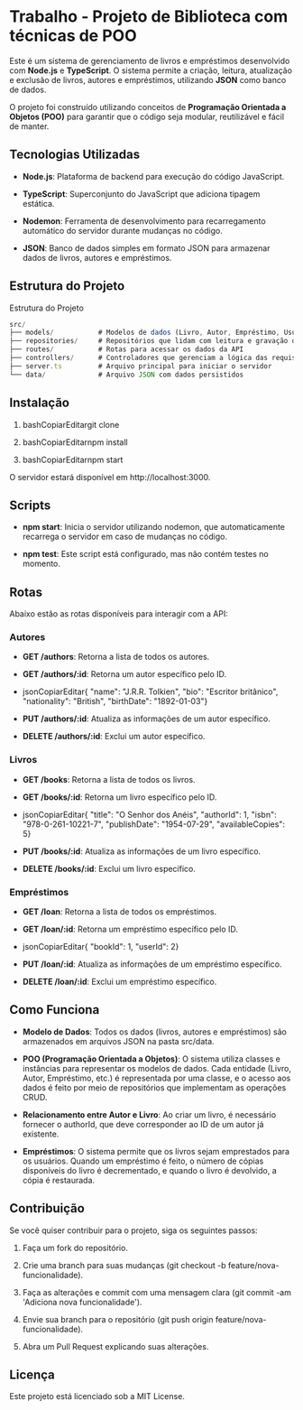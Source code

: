 # Trabalho - Projeto de Biblioteca com técnicas de POO

Este é um sistema de gerenciamento de livros e empréstimos desenvolvido com **Node.js** e **TypeScript**. O sistema permite a criação, leitura, atualização e exclusão de livros, autores e empréstimos, utilizando **JSON** como banco de dados.

O projeto foi construído utilizando conceitos de **Programação Orientada a Objetos (POO)** para garantir que o código seja modular, reutilizável e fácil de manter.

Tecnologias Utilizadas
----------------------

*   **Node.js**: Plataforma de backend para execução do código JavaScript.
    
*   **TypeScript**: Superconjunto do JavaScript que adiciona tipagem estática.
    
*   **Nodemon**: Ferramenta de desenvolvimento para recarregamento automático do servidor durante mudanças no código.
    
*   **JSON**: Banco de dados simples em formato JSON para armazenar dados de livros, autores e empréstimos.
    

Estrutura do Projeto
--------------------

Estrutura do Projeto

``` js
src/
├── models/           # Modelos de dados (Livro, Autor, Empréstimo, Usuário)
├── repositories/     # Repositórios que lidam com leitura e gravação dos dados (CRUD)
├── routes/           # Rotas para acessar os dados da API
├── controllers/      # Controladores que gerenciam a lógica das requisições
├── server.ts         # Arquivo principal para iniciar o servidor
└── data/             # Arquivo JSON com dados persistidos
```


Instalação
----------

1.  bashCopiarEditargit clone
    
2.  bashCopiarEditarnpm install
    
3.  bashCopiarEditarnpm start
    

O servidor estará disponível em http://localhost:3000.

Scripts
-------

*   **npm start**: Inicia o servidor utilizando nodemon, que automaticamente recarrega o servidor em caso de mudanças no código.
    
*   **npm test**: Este script está configurado, mas não contém testes no momento.
    

Rotas
-----

Abaixo estão as rotas disponíveis para interagir com a API:

### **Autores**

*   **GET /authors**: Retorna a lista de todos os autores.
    
*   **GET /authors/:id**: Retorna um autor específico pelo ID.
    
*   jsonCopiarEditar{ "name": "J.R.R. Tolkien", "bio": "Escritor britânico", "nationality": "British", "birthDate": "1892-01-03"}
    
*   **PUT /authors/:id**: Atualiza as informações de um autor específico.
    
*   **DELETE /authors/:id**: Exclui um autor específico.
    

### **Livros**

*   **GET /books**: Retorna a lista de todos os livros.
    
*   **GET /books/:id**: Retorna um livro específico pelo ID.
    
*   jsonCopiarEditar{ "title": "O Senhor dos Anéis", "authorId": 1, "isbn": "978-0-261-10221-7", "publishDate": "1954-07-29", "availableCopies": 5}
    
*   **PUT /books/:id**: Atualiza as informações de um livro específico.
    
*   **DELETE /books/:id**: Exclui um livro específico.
    

### **Empréstimos**

*   **GET /loan**: Retorna a lista de todos os empréstimos.
    
*   **GET /loan/:id**: Retorna um empréstimo específico pelo ID.
    
*   jsonCopiarEditar{ "bookId": 1, "userId": 2}
    
*   **PUT /loan/:id**: Atualiza as informações de um empréstimo específico.
    
*   **DELETE /loan/:id**: Exclui um empréstimo específico.
    

Como Funciona
-------------

*   **Modelo de Dados**: Todos os dados (livros, autores e empréstimos) são armazenados em arquivos JSON na pasta src/data.
    
*   **POO (Programação Orientada a Objetos)**: O sistema utiliza classes e instâncias para representar os modelos de dados. Cada entidade (Livro, Autor, Empréstimo, etc.) é representada por uma classe, e o acesso aos dados é feito por meio de repositórios que implementam as operações CRUD.
    
*   **Relacionamento entre Autor e Livro**: Ao criar um livro, é necessário fornecer o authorId, que deve corresponder ao ID de um autor já existente.
    
*   **Empréstimos**: O sistema permite que os livros sejam emprestados para os usuários. Quando um empréstimo é feito, o número de cópias disponíveis do livro é decrementado, e quando o livro é devolvido, a cópia é restaurada.
    

Contribuição
------------

Se você quiser contribuir para o projeto, siga os seguintes passos:

1.  Faça um fork do repositório.
    
2.  Crie uma branch para suas mudanças (git checkout -b feature/nova-funcionalidade).
    
3.  Faça as alterações e commit com uma mensagem clara (git commit -am 'Adiciona nova funcionalidade').
    
4.  Envie sua branch para o repositório (git push origin feature/nova-funcionalidade).
    
5.  Abra um Pull Request explicando suas alterações.
    

Licença
-------

Este projeto está licenciado sob a MIT License.
